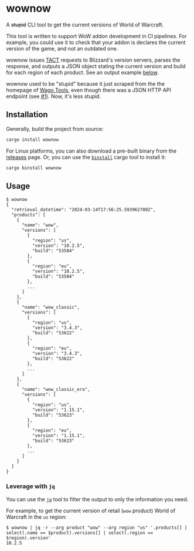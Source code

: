 # wownow

A ~~stupid~~ CLI tool to get the current versions of World of Warcraft.

This tool is written to support WoW addon development in CI pipelines. For
example, you could use it to check that your addon is declares the current
version of the game, and not an outdated one.

wownow issues [TACT](https://wowdev.wiki/TACT) requests to Blizzard's version
servers, parses the response, and outputs a JSON object stating the current
version and build for each region of each product. See an output example
[below](#usage).

wownow used to be "stupid" because it just scraped from the the homepage of
[Wago Tools](https://wago.tools/), even though there was a JSON HTTP API
endpoint (see [#1](https://github.com/t-mart/wownow/issues/1)). Now, it's less
stupid.

## Installation

Generally, build the project from source:

```bash
cargo install wownow
```

For Linux platforms, you can also download a pre-built binary from the
[releases](https://github.com/t-mart/wownow/releases) page. Or, you can use the
[`binstall`](https://github.com/cargo-bins/cargo-binstall) cargo tool to install it:

```bash
cargo binstall wownow
```

## Usage

```console
$ wownow
{
  "retrieval_datetime": "2024-03-14T17:56:25.593962700Z",
  "products": [
    {
      "name": "wow",
      "versions": [
        {
          "region": "us",
          "version": "10.2.5",
          "build": "53584"
        },
        {
          "region": "eu",
          "version": "10.2.5",
          "build": "53584"
        },
        ...
      ]
    },
    {
      "name": "wow_classic",
      "versions": [
        {
          "region": "us",
          "version": "3.4.3",
          "build": "53622"
        },
        {
          "region": "eu",
          "version": "3.4.3",
          "build": "53622"
        },
        ...
      ]
    },
    {
      "name": "wow_classic_era",
      "versions": [
        {
          "region": "us",
          "version": "1.15.1",
          "build": "53623"
        },
        {
          "region": "eu",
          "version": "1.15.1",
          "build": "53623"
        },
        ...
      ]
    }
  ]
}
```

### Leverage with `jq`

You can use the [`jq`](https://jqlang.github.io/jq/) tool to filter the output
to only the information you need.

For example, to get the current version of retail (`wow` product) World of Warcraft in the
`us` region:

```console
$ wownow | jq -r --arg product "wow" --arg region "us" '.products[] | select(.name == $product).versions[] | select(.region == $region).version'
10.2.5
```
